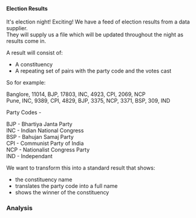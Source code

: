 
#### Election Results

It's election night! Exciting! We have a feed of election results from a data supplier. <br>
They will supply us a file which will be updated throughout the night as results come in. <br>

A result will consist of:
- A constituency
- A repeating set of pairs with the party code and the votes cast

So for example:

Banglore, 11014, BJP, 17803, INC, 4923, CPI, 2069, NCP  <br>
Pune, INC, 9389, CPI, 4829, BJP, 3375, NCP, 3371, BSP, 309, IND

Party Codes -

BJP - Bhartiya Janta Party   <br>
INC - Indian National Congress <br>
BSP - Bahujan Samaj Party <br>
CPI - Communist Party of India <br>
NCP - Nationalist Congress Party <br>
IND - Independant <br>

We want to transform this into a standard result that shows:

- the constituency name
- translates the party code into a full name
- shows the winner of the constituency



### Analysis



